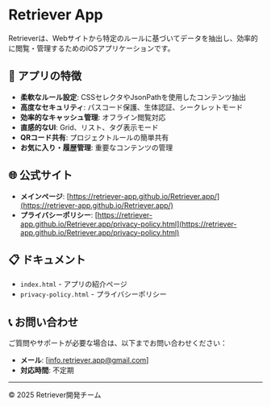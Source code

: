 # Retriever App

Retrieverは、Webサイトから特定のルールに基づいてデータを抽出し、効率的に閲覧・管理するためのiOSアプリケーションです。

## 📱 アプリの特徴

- **柔軟なルール設定**: CSSセレクタやJsonPathを使用したコンテンツ抽出
- **高度なセキュリティ**: パスコード保護、生体認証、シークレットモード
- **効率的なキャッシュ管理**: オフライン閲覧対応
- **直感的なUI**: Grid、リスト、タグ表示モード
- **QRコード共有**: プロジェクトルールの簡単共有
- **お気に入り・履歴管理**: 重要なコンテンツの管理

## 🌐 公式サイト

- **メインページ**: [https://retriever-app.github.io/Retriever.app/](https://retriever-app.github.io/Retriever.app/)
- **プライバシーポリシー**: [https://retriever-app.github.io/Retriever.app/privacy-policy.html](https://retriever-app.github.io/Retriever.app/privacy-policy.html)

## 📋 ドキュメント

- `index.html` - アプリの紹介ページ
- `privacy-policy.html` - プライバシーポリシー

## 📞 お問い合わせ

ご質問やサポートが必要な場合は、以下までお問い合わせください：

- **メール**: [info.retriever.app@gmail.com]
- **対応時間**: 不定期

---

© 2025 Retriever開発チーム 

